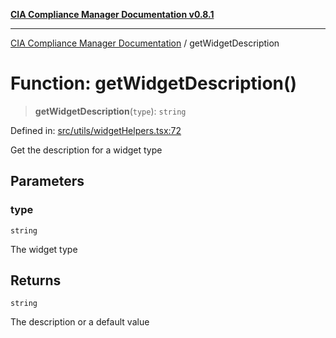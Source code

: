 [**CIA Compliance Manager Documentation v0.8.1**](../README.md)

***

[CIA Compliance Manager Documentation](../globals.md) / getWidgetDescription

# Function: getWidgetDescription()

> **getWidgetDescription**(`type`): `string`

Defined in: [src/utils/widgetHelpers.tsx:72](https://github.com/Hack23/cia-compliance-manager/blob/4236f4375d9cfb0505c191818eeb5443ec527132/src/utils/widgetHelpers.tsx#L72)

Get the description for a widget type

## Parameters

### type

`string`

The widget type

## Returns

`string`

The description or a default value
